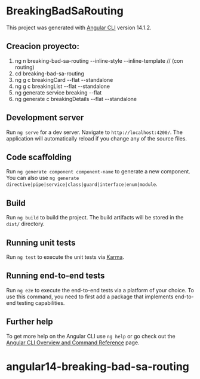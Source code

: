 # BreakingBadSaRouting

This project was generated with [Angular CLI](https://github.com/angular/angular-cli) version 14.1.2.
## Creacion proyecto:
1. ng n breaking-bad-sa-routing --inline-style --inline-template  // (con routing)
2. cd breaking-bad-sa-routing
3. ng g c breakingCard --flat --standalone
4. ng g c breakingList --flat --standalone
5. ng generate service breaking --flat 
6. ng generate c breakingDetails --flat --standalone

## Development server

Run `ng serve` for a dev server. Navigate to `http://localhost:4200/`. The application will automatically reload if you change any of the source files.

## Code scaffolding

Run `ng generate component component-name` to generate a new component. You can also use `ng generate directive|pipe|service|class|guard|interface|enum|module`.

## Build

Run `ng build` to build the project. The build artifacts will be stored in the `dist/` directory.

## Running unit tests

Run `ng test` to execute the unit tests via [Karma](https://karma-runner.github.io).

## Running end-to-end tests

Run `ng e2e` to execute the end-to-end tests via a platform of your choice. To use this command, you need to first add a package that implements end-to-end testing capabilities.

## Further help

To get more help on the Angular CLI use `ng help` or go check out the [Angular CLI Overview and Command Reference](https://angular.io/cli) page.
# angular14-breaking-bad-sa-routing
